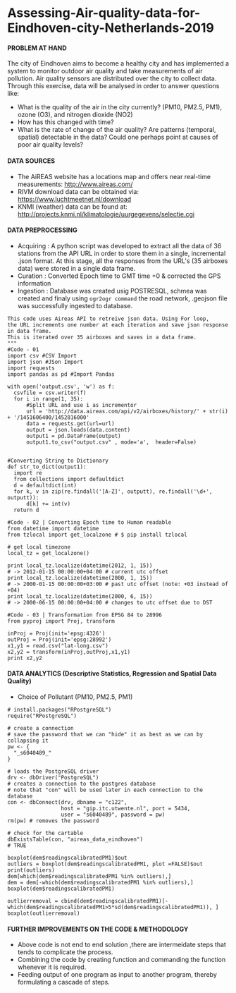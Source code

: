 # Assessing-Air-quality-data-for-Eindhoven-city-Netherlands-2019
#### PROBLEM AT HAND
The city of Eindhoven aims to become a healthy city and has implemented a system to monitor outdoor air quality and take measurements of air pollution. Air quality sensors are distributed over the city to collect data. Through this exercise, data will be analysed in order to answer questions like: 
- What is the quality of the air in the city currently? (PM10, PM2.5, PM1), ozone (O3), and nitrogen dioxide (NO2)
- How has this changed with time? 
- What is the rate of change of the air quality? Are patterns (temporal, spatial) detectable in the data? Could one perhaps point at causes of poor air quality levels?

#### DATA SOURCES
 - The AiREAS website has a locations map and offers near real-time measurements: http://www.aireas.com/
 - RIVM download data can be obtained via: https://www.luchtmeetnet.nl/download
 - KNMI (weather) data can be found at: http://projects.knmi.nl/klimatologie/uurgegevens/selectie.cgi

#### DATA PREPROCESSING
 - Acquiring : A python script was developed to extract all the data of 36 stations from the API URL in order to store them in a single, incremental .json format. At this stage, all the responses from the URL's (35 airboxes data) were stored in a single data frame.
 - Curation : Converted Epoch time to GMT time +0 & corrected the GPS information
 - Ingestion : Database was created usig POSTRESQL, schmea was created and finaly using ```ogr2ogr command``` the road network, .geojson file was successfully ingested to database.
  ```
This code uses Aireas API to retreive json data. Using For loop, 
the URL increments one number at each iteration and save json response in data frame. 
This is iterated over 35 airboxes and saves in a data frame.
"""
#Code - 01 
import csv #CSV Import
import json #JSon Import
import requests
import pandas as pd #Import Pandas

with open('output.csv', 'w') as f:
    csvfile = csv.writer(f)
    for i in range(1, 35):
		#Split URL and use i as incrementor
        url = 'http://data.aireas.com/api/v2/airboxes/history/' + str(i) + '/1451606400/1452816000' 
        data = requests.get(url=url)
        output = json.loads(data.content)
        output1 = pd.DataFrame(output)
        output1.to_csv("output.csv" , mode='a',  header=False)
   

#Converting String to Dictionary
def str_to_dict(output1):
    import re
    from collections import defaultdict
    d = defaultdict(int)
    for k, v in zip(re.findall('[A-Z]', outputt), re.findall('\d+', outputt)):
        d[k] += int(v)
    return d
	
#Code - 02 | Converting Epoch time to Human readable
from datetime import datetime
from tzlocal import get_localzone # $ pip install tzlocal

# get local timezone    
local_tz = get_localzone() 

print local_tz.localize(datetime(2012, 1, 15))
# -> 2012-01-15 00:00:00+04:00 # current utc offset
print local_tz.localize(datetime(2000, 1, 15))
# -> 2000-01-15 00:00:00+03:00 # past utc offset (note: +03 instead of +04)
print local_tz.localize(datetime(2000, 6, 15))
# -> 2000-06-15 00:00:00+04:00 # changes to utc offset due to DST

#Code - 03 | Transformation from EPSG 84 to 28996
from pyproj import Proj, transform

inProj = Proj(init='epsg:4326')
outProj = Proj(init='epsg:28992')
x1,y1 = read.csv("lat-long.csv")
x2,y2 = transform(inProj,outProj,x1,y1)
print x2,y2

 ```

#### DATA ANALYTICS (Descriptive Statistics, Regression and Spatial Data Quality)
 - Choice of Pollutant (PM10, PM2.5, PM1)
```
# install.packages("RPostgreSQL")
require("RPostgreSQL")

# create a connection
# save the password that we can "hide" it as best as we can by collapsing it
pw <- {
  "_s6040489_"
}

# loads the PostgreSQL driver
drv <- dbDriver("PostgreSQL")
# creates a connection to the postgres database
# note that "con" will be used later in each connection to the database
con <- dbConnect(drv, dbname = "c122",
                 host = "gip.itc.utwente.nl", port = 5434,
                 user = "s6040489", password = pw)
rm(pw) # removes the password

# check for the cartable
dbExistsTable(con, "aireas_data_eindhoven")
# TRUE

boxplot(dem$readingscalibratedPM1)$out
outliers = boxplot(dem$readingscalibratedPM1, plot =FALSE)$out
print(outliers)
dem[which(dem$readingscalibratedPM1 %in% outliers),]
dem = dem[-which(dem$readingscalibratedPM1 %in% outliers),]
boxplot(dem$readingscalibratedPM1)

outlierremoval = cbind(dem$readingscalibratedPM1)[-which(dem$readingscalibratedPM1>5*sd(dem$readingscalibratedPM1)), ]
boxplot(outlierremoval)

```
#### FURTHER IMPROVEMENTS ON THE CODE & METHODOLOGY
 - Above code is not end to end solution ,there are intermeidate steps that tends to complicate the process.
 - Combining the code by creating function and commanding the function whenever it is required.
 - Feeding output of one program as input to another program, thereby formulating a cascade of steps.
